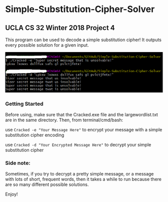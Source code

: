 # Simple-Substitution-Cipher-Solver
## UCLA CS 32 Winter 2018 Project 4

This program can be used to decode a simple substitution cipher! It outputs every possible solution for a given input.

![alt text](https://github.com/chauandrew/Simple-Substitution-Cipher-Solver/blob/master/source/screenshot.png)

### Getting Started

Before using, make sure that the Cracked.exe file and the largewordlist.txt are in the same directory. Then, from terminal/cmd/bash:

use ```Cracked -e "Your Message Here"``` to encrypt your message with a simple substitution cipher encoding

use ```Cracked -d "Your Encrypted Message Here"``` to decrypt your simple substitution cipher

### Side note:
Sometimes, if you try to decrypt a pretty simple message, or a message with lots of short, frequent words, then
it takes a while to run because there are so many different possible solutions. 


Enjoy! 
